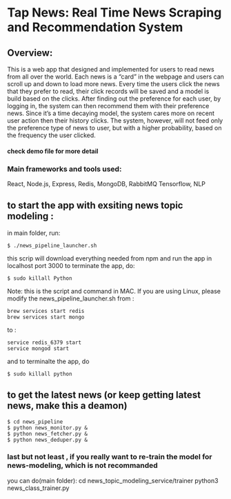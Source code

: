 # Tap News: Real Time News Scraping and Recommendation System


## Overview:
This is a web app that designed and implemented for users to read news from all over the world. Each news is a “card” in the webpage and users can scroll up and down to load more news. Every time the users click the news that they prefer to read, their click records will be saved and a model is build based on the clicks. After finding out the preference for each user, by logging in, the system can then recommend them with their preference news. Since it’s a time decaying model, the system cares more on recent user action then their history clicks. The system, however, will not feed only the preference type of news to user, but with a higher probability, based on the frequency the user clicked.
#### check demo file for more detail

### Main frameworks and tools used:
React, Node.js, Express, Redis, MongoDB, RabbitMQ
Tensorflow, NLP

## to start the app with exsiting news topic modeling :
in main folder, run:
```
$ ./news_pipeline_launcher.sh
```

this scrip will download everything needed from npm and run the app in localhost port 3000
to terminate the app, do:
```
$ sudo killall Python
```
Note: this is the script and command in MAC. If you are using Linux, please modify the news_pipeline_launcher.sh
from :
```
brew services start redis
brew services start mongo
```
to :
```
service redis_6379 start
service mongod start
```
and to terminalte the app, do 
```
$ sudo killall python
```

## to get the latest news (or keep getting latest news, make this a deamon)
```
$ cd news_pipeline
$ python news_monitor.py &
$ python news_fetcher.py &
$ python news_deduper.py &
```

### last but not least , if you really want to re-train the model for news-modeling, which is not recommanded

you can do(main folder):
cd news_topic_modeling_service/trainer
python3 news_class_trainer.py
